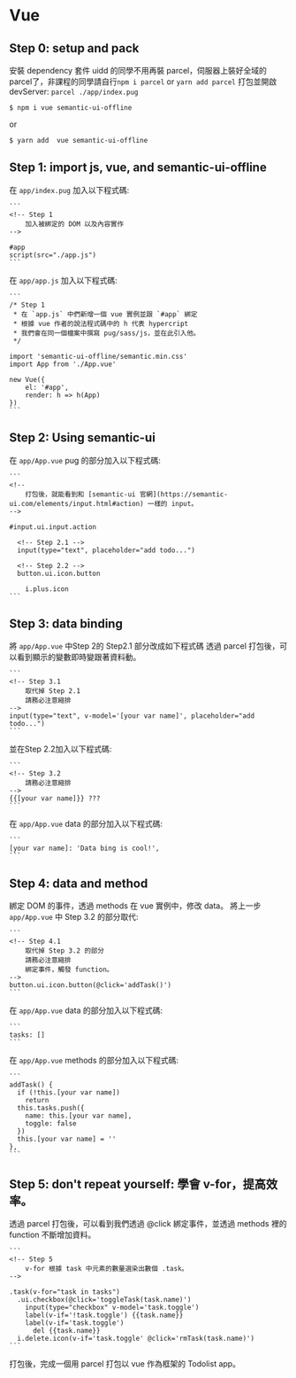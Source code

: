 Vue
===

## Step 0: setup and pack

安裝 dependency 套件
uidd 的同學不用再裝 parcel，伺服器上裝好全域的 parcel了，非課程的同學請自行`npm i parcel` or `yarn add parcel`
打包並開啟 devServer: `parcel ./app/index.pug`

`$ npm i vue semantic-ui-offline`

or

`$ yarn add  vue semantic-ui-offline`

## Step 1: import js, vue, and semantic-ui-offline

在 `app/index.pug` 加入以下程式碼:

    ```
    <!-- Step 1 
        加入被綁定的 DOM 以及內容實作
    -->

    #app
    script(src="./app.js")
    ```

在 `app/app.js` 加入以下程式碼:

    ```
    /* Step 1
     * 在 `app.js` 中們新增一個 vue 實例並跟 `#app` 綁定
     * 根據 vue 作者的說法程式碼中的 h 代表 hypercript
     * 我們會在同一個檔案中撰寫 pug/sass/js，並在此引入他。
     */

    import 'semantic-ui-offline/semantic.min.css'
    import App from './App.vue'
    
    new Vue({
        el: '#app',
        render: h => h(App)
    })
    ```

## Step 2: Using semantic-ui 

在 `app/App.vue` pug 的部分加入以下程式碼:

    ```
    <!--
        打包後，就能看到和 [semantic-ui 官網](https://semantic-ui.com/elements/input.html#action) 一樣的 input。
    -->

    #input.ui.input.action

      <!-- Step 2.1 -->
      input(type="text", placeholder="add todo...")

      <!-- Step 2.2 -->
      button.ui.icon.button

        i.plus.icon
    ```


## Step 3: data binding

將 `app/App.vue` 中Step 2的 Step2.1 部分改成如下程式碼
透過 parcel 打包後，可以看到顯示的變數即時變跟著資料動。

    ```
    <!-- Step 3.1
        取代掉 Step 2.1
        請務必注意縮排
    -->
    input(type="text", v-model='[your var name]', placeholder="add todo...")
    ```

並在Step 2.2加入以下程式碼:

    ```
    <!-- Step 3.2
        請務必注意縮排
    -->
    {{[your var name]}} ???
    ```

在 `app/App.vue` data 的部分加入以下程式碼:
	
    ```
    [your var name]: 'Data bing is cool!',
    ```

## Step 4: data and method

綁定 DOM 的事件，透過 methods 在 vue 實例中，修改 data。
將上一步 `app/App.vue` 中 Step 3.2 的部分取代:

    ```
    <!-- Step 4.1
        取代掉 Step 3.2 的部分
        請務必注意縮排
        綁定事件，觸發 function。
    -->
    button.ui.icon.button(@click='addTask()')
    ```

在 `app/App.vue` data 的部分加入以下程式碼: 

    ```
    tasks: []
    ```

在 `app/App.vue` methods 的部分加入以下程式碼: 

    ```
    addTask() {
      if (!this.[your var name])
        return
      this.tasks.push({
        name: this.[your var name],
        toggle: false
      })
      this.[your var name] = ''
    },
    ```

## Step 5: don't repeat yourself: 學會 v-for，提高效率。

透過 parcel 打包後，可以看到我們透過 @click 綁定事件，並透過 methods 裡的 function 不斷增加資料。

    ```
    <!-- Step 5
        v-for 根據 task 中元素的數量選染出數個 .task。
    -->

    .task(v-for="task in tasks")
      .ui.checkbox(@click='toggleTask(task.name)')
        input(type="checkbox" v-model='task.toggle')
        label(v-if='!task.toggle') {{task.name}}
        label(v-if='task.toggle')
          del {{task.name}}
      i.delete.icon(v-if='task.toggle' @click='rmTask(task.name)')
    ```

打包後，完成一個用 parcel 打包以 vue 作為框架的 Todolist app。
